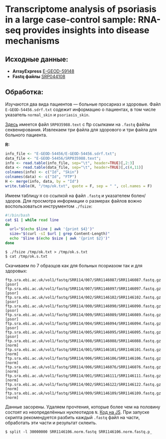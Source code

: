 # Transcriptome analysis of psoriasis in a large case-control sample: RNA-seq provides insights into disease mechanisms

## Исходные данные:

* **ArrayExpress** [E-GEOD-59148](http://www.ebi.ac.uk/arrayexpress/experiments/E-GEOD-59148/)
* **Fastq файлы** [SRP044108](http://www.ebi.ac.uk/ena/data/view/SRP044108)

## Обработка:

Изучаются два вида пациентов — больные просариаз и здоровые. Файл `E-GEOD-54456.sdrf.txt` содежит информацию о пациентах, в том числе указатель `normal_skin` и `psoriasis_skin`. 

[Здесь](http://www.ebi.ac.uk/ena/data/view/SRP044108) имеется файл `SRP035988.text` с ftp ссылками на `.fastq` файлы секвенирования. Извлекаем три файла для здорового и три файла для больного пациента.

**R:**

```r
info_file <- "E-GEOD-54456/E-GEOD-54456.sdrf.txt";
data_file <- "E-GEOD-54456/SRP035988.text";
info <- read.table(info_file, sep="\t", header=TRUE)[,2:3]
data <- read.table(data_file, sep="\t", header=TRUE)[,c(4,11)]
colnames(info) <- c("Id", "Skin")
colnames(data) <- c("Id", "FTP")
H <- merge(info, data, by = "Id")
write.table(H, "/tmp/ok.txt", quote = F, sep = " ", col.names = F)
```

Имеем таблицу `H` со ссылкой на файл `.fastq` и указателем болен/здоров. Для просмотра информации о размерах файлов вожно воспользоваться инструментом `./fsize`:

```bash
#!/bin/bash
cat $1 | while read line
do
  url="$(echo $line | awk '{print $4}')"
  size="$(curl -sI $url | grep Content-Length)"
  echo "$line $(echo $size | awk '{print $2}')"
done
```

~~~
$ ./fsize /tmp/ok.txt > /tmp/ok.s.txt
$ cat /tmp/ok.s.txt
~~~ 

Скачиваем по 7 образцов как для больных псориазом так и для здоровых:

~~~
ftp.sra.ebi.ac.uk/vol1/fastq/SRR114/007/SRR1146087/SRR1146087.fastq.gz [psor]
ftp.sra.ebi.ac.uk/vol1/fastq/SRR114/007/SRR1146097/SRR1146097.fastq.gz [psor]
ftp.sra.ebi.ac.uk/vol1/fastq/SRR114/002/SRR1146102/SRR1146102.fastq.gz [psor]
ftp.sra.ebi.ac.uk/vol1/fastq/SRR114/000/SRR1146090/SRR1146090.fastq.gz [psor]
ftp.sra.ebi.ac.uk/vol1/fastq/SRR114/009/SRR1146089/SRR1146089.fastq.gz [psor]
ftp.sra.ebi.ac.uk/vol1/fastq/SRR114/004/SRR1146094/SRR1146094.fastq.gz [psor]
ftp.sra.ebi.ac.uk/vol1/fastq/SRR114/005/SRR1146095/SRR1146095.fastq.gz [psor]
ftp.sra.ebi.ac.uk/vol1/fastq/SRR114/008/SRR1146088/SRR1146088.fastq.gz [norm]
ftp.sra.ebi.ac.uk/vol1/fastq/SRR114/001/SRR1146101/SRR1146101.fastq.gz [norm]
ftp.sra.ebi.ac.uk/vol1/fastq/SRR114/006/SRR1146106/SRR1146106.fastq.gz [norm]
ftp.sra.ebi.ac.uk/vol1/fastq/SRR114/006/SRR1146076/SRR1146076.fastq.gz [norm]
ftp.sra.ebi.ac.uk/vol1/fastq/SRR114/001/SRR1146111/SRR1146111.fastq.gz [norm]
ftp.sra.ebi.ac.uk/vol1/fastq/SRR114/002/SRR1146122/SRR1146122.fastq.gz [norm]
ftp.sra.ebi.ac.uk/vol1/fastq/SRR114/009/SRR1146109/SRR1146109.fastq.gz [norm]
~~~

Данные засорены. Удаляем прочтения, которые более чем на половину состоят из неопределённых нуклеотидов `N`. [Код на JS](https://gist.github.com/latur/ffb9dbd1952aed731d8c). При запуске скрипта рекомендуется разбить каждый `.fastq` файл на части, обработать эти части и результат склеить. 

~~~
$ split -l 30000000 SRR1146106.norm.fastq SRR1146106.norm.fastq.p_
~~~ 


